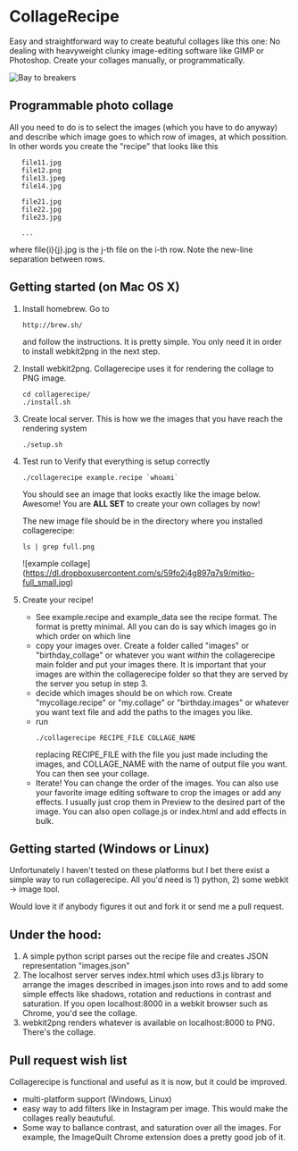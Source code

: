# CollageRecipe

Easy and straightforward way to create beatuful collages like this one:
No dealing with heavyweight clunky image-editing software like GIMP or Photoshop.
Create your collages manually, or programmatically.

![Bay to breakers](https://dl.dropboxusercontent.com/s/xjnb5dpws0wkhr7/bay2breakers_good_small.jpg)

## Programmable photo collage

All you need to do is to select the images (which you have to do anyway) and describe which image goes to which row of images, at which possition.
In other words you create the "recipe" that looks like this

```
   file11.jpg
   file12.png
   file13.jpeg
   file14.jpg

   file21.jpg
   file22.jpg
   file23.jpg

   ...
```

where file{i}{j}.jpg is the j-th file on the i-th row. Note the new-line separation between rows.

## Getting started (on Mac OS X)

1. Install homebrew. Go to 
   ```   
   http://brew.sh/ 
   ```   
   and follow the instructions. It is pretty simple. You only need it in order to install webkit2png in the next step.

2. Install webkit2png. Collagerecipe uses it for rendering the collage to PNG image.
   ```   
   cd collagerecipe/
   ./install.sh
   ```   

3. Create local server. This is how we the images that you have reach the rendering system
   ```   
   ./setup.sh
   ```   

4. Test run to Verify that everything is setup correctly
   ```   
   ./collagerecipe example.recipe `whoami`
   ```   
   You should see an image that looks exactly like the image below. Awesome! You are **ALL SET** to create your own collages by now!

   The new image file should be in the directory where you installed collagerecipe:
   ```   
   ls | grep full.png
   ```   

   ![example collage] (https://dl.dropboxusercontent.com/s/59fo2j4g897q7s9/mitko-full_small.jpg)

5. Create your recipe!    
   * See example.recipe and example_data see the recipe format. The format is pretty minimal. All you can do is say which images go in which order on which line
   * copy your images over. Create a folder called "images" or "birthday_collage" or whatever you want *within* the collagerecipe main folder and put your images there. It is important that your images are within the collagerecipe folder so that they are served by the server you setup in step 3. 
   * decide which images should be on which row. Create "mycollage.recipe" or "my.collage" or "birthday.images" or whatever you want text file and add the paths to the images you like. 
   * run 
      ```   
      ./collagerecipe RECIPE_FILE COLLAGE_NAME
      ```		         
      replacing RECIPE_FILE with the file you just made including the images, and COLLAGE_NAME with the name of output file you want. You can then see your collage.
   * Iterate! You can change the order of the images. You can also use your favorite image editing software to crop the images or add any effects. I usually just crop them in Preview to the desired part of the image. You can also open collage.js or index.html and add effects in bulk.

## Getting started (Windows or Linux)

Unfortunately I haven't tested on these platforms but I bet there exist a simple way to run collagerecipe. All you'd need is 1) python, 2) some webkit -> image tool. 

Would love it if anybody figures it out and fork it or send me a pull request.

## Under the hood:

1. A simple python script parses out the recipe file and creates JSON representation "images.json"
2. The localhost server serves index.html which uses d3.js library to arrange the images described in images.json into rows and to add some simple effects like shadows, rotation and reductions in contrast and saturation. If you open localhost:8000 in a webkit browser such as Chrome, you'd see the collage.
3. webkit2png renders whatever is available on localhost:8000 to PNG. There's the collage.

## Pull request wish list

Collagerecipe is functional and useful as it is now, but it could be improved.

* multi-platform support (Windows, Linux)
* easy way to add filters like in Instagram per image. This would make the collages really beautuful. 
* Some way to ballance contrast, and saturation over all the images. For example, the ImageQuilt Chrome extension does a pretty good job of it. 


